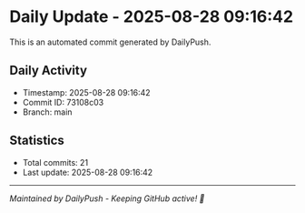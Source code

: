 # Daily Update - 2025-08-28 09:16:42

This is an automated commit generated by DailyPush.

## Daily Activity
- Timestamp: 2025-08-28 09:16:42
- Commit ID: 73108c03
- Branch: main

## Statistics
- Total commits: 21
- Last update: 2025-08-28 09:16:42

---
*Maintained by DailyPush - Keeping GitHub active! 🚀*
